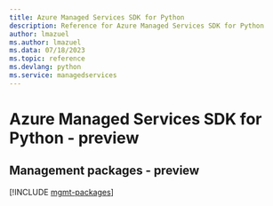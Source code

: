 ```yaml
---
title: Azure Managed Services SDK for Python
description: Reference for Azure Managed Services SDK for Python
author: lmazuel
ms.author: lmazuel
ms.data: 07/18/2023
ms.topic: reference
ms.devlang: python
ms.service: managedservices
---
```

# Azure Managed Services SDK for Python - preview

## Management packages - preview
[!INCLUDE [mgmt-packages](managed-services-mgmt-index.md)]
